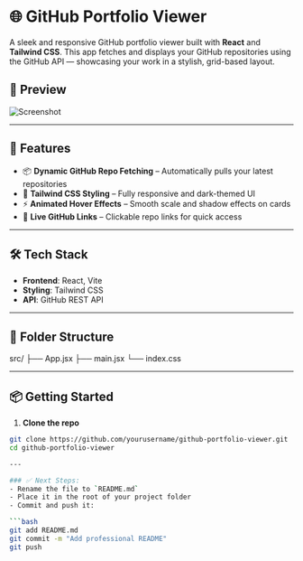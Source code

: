 # 🌐 GitHub Portfolio Viewer

A sleek and responsive GitHub portfolio viewer built with **React** and **Tailwind CSS**. This app fetches and displays your GitHub repositories using the GitHub API — showcasing your work in a stylish, grid-based layout.

## 📸 Preview

![Screenshot](./screenshot.png) 

---

## 🚀 Features

- 📦 **Dynamic GitHub Repo Fetching** – Automatically pulls your latest repositories
- 🎨 **Tailwind CSS Styling** – Fully responsive and dark-themed UI
- ⚡ **Animated Hover Effects** – Smooth scale and shadow effects on cards
- 🔗 **Live GitHub Links** – Clickable repo links for quick access

---

## 🛠️ Tech Stack

- **Frontend**: React, Vite
- **Styling**: Tailwind CSS
- **API**: GitHub REST API

---

## 📂 Folder Structure

src/
├── App.jsx
├── main.jsx
└── index.css


---

## 📦 Getting Started

1. **Clone the repo**

```bash
git clone https://github.com/yourusername/github-portfolio-viewer.git
cd github-portfolio-viewer

---

### ✅ Next Steps:
- Rename the file to `README.md`
- Place it in the root of your project folder
- Commit and push it:

```bash
git add README.md
git commit -m "Add professional README"
git push
